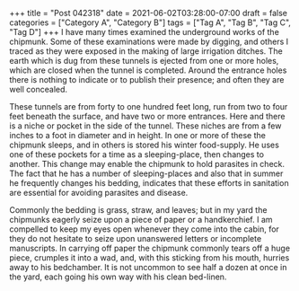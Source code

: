 +++
title = "Post 042318"
date = 2021-06-02T03:28:00-07:00
draft = false
categories = ["Category A", "Category B"]
tags = ["Tag A", "Tag B", "Tag C", "Tag D"]
+++
I have many times examined the underground works of the chipmunk. Some of these examinations were made by digging, and others I traced as they were exposed in the making of large irrigation ditches. The earth which is dug from these tunnels is ejected from one or more holes, which are closed when the tunnel is completed. Around the entrance holes there is nothing to indicate or to publish their presence; and often they are well concealed.

These tunnels are from forty to one hundred feet long, run from two to four feet beneath the surface, and have two or more entrances. Here and there is a niche or pocket in the side of the tunnel. These niches are from a few inches to a foot in diameter and in height. In one or more of these the chipmunk sleeps, and in others is stored his winter food-supply. He uses one of these pockets for a time as a sleeping-place, then changes to another. This change may enable the chipmunk to hold parasites in check. The fact that he has a number of sleeping-places and also that in summer he frequently changes his bedding, indicates that these efforts in sanitation are essential for avoiding parasites and disease.

Commonly the bedding is grass, straw, and leaves; but in my yard the chipmunks eagerly seize upon a piece of paper or a handkerchief. I am compelled to keep my eyes open whenever they come into the cabin, for they do not hesitate to seize upon unanswered letters or incomplete manuscripts. In carrying off paper the chipmunk commonly tears off a huge piece, crumples it into a wad, and, with this sticking from his mouth, hurries away to his bedchamber. It is not uncommon to see half a dozen at once in the yard, each going his own way with his clean bed-linen.
